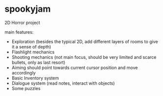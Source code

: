 # spookyjam

2D Horror project

main features:
  - Exploration (besides the typical 2D, add different layers of rooms to give it a sense of depth)
  - Flashlight mechanics
  - Shooting mechanics (not main focus, should be very limited and scarce bullets, only as last resort)
  - Aiming should point towards current cursor position and move accordingly
  - Basic Inventory system
  - Dialogue system (read notes, interact with objects)
  - Some puzzles
   




